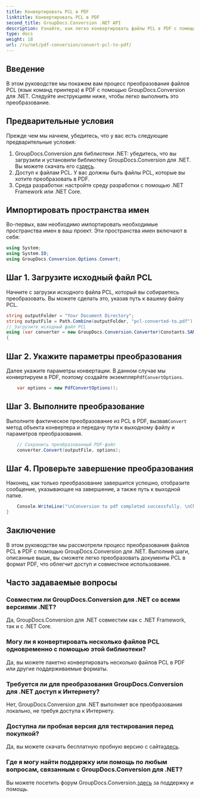 ```yaml
---
title: Конвертировать PCL в PDF
linktitle: Конвертировать PCL в PDF
second_title: GroupDocs.Conversion .NET API
description: Узнайте, как легко конвертировать файлы PCL в PDF с помощью GroupDocs.Conversion для .NET. Следуйте нашему пошаговому руководству.
type: docs
weight: 18
url: /ru/net/pdf-conversion/convert-pcl-to-pdf/
---
```

## Введение
В этом руководстве мы покажем вам процесс преобразования файлов PCL (язык команд принтера) в PDF с помощью GroupDocs.Conversion для .NET. Следуйте инструкциям ниже, чтобы легко выполнить это преобразование.
## Предварительные условия
Прежде чем мы начнем, убедитесь, что у вас есть следующие предварительные условия:
1. GroupDocs.Conversion для библиотеки .NET: убедитесь, что вы загрузили и установили библиотеку GroupDocs.Conversion для .NET. Вы можете скачать его с[здесь](https://releases.groupdocs.com/conversion/net/).
2. Доступ к файлам PCL. У вас должны быть файлы PCL, которые вы хотите преобразовать в PDF.
3. Среда разработки: настройте среду разработки с помощью .NET Framework или .NET Core.

## Импортировать пространства имен
Во-первых, вам необходимо импортировать необходимые пространства имен в ваш проект. Эти пространства имен включают в себя:
```csharp
using System;
using System.IO;
using GroupDocs.Conversion.Options.Convert;
```
## Шаг 1. Загрузите исходный файл PCL
Начните с загрузки исходного файла PCL, который вы собираетесь преобразовать. Вы можете сделать это, указав путь к вашему файлу PCL.
```csharp
string outputFolder = "Your Document Directory";
string outputFile = Path.Combine(outputFolder, "pcl-converted-to.pdf");
// Загрузите исходный файл PCL
using (var converter = new GroupDocs.Conversion.Converter(Constants.SAMPLE_PCL))
{
```
## Шаг 2. Укажите параметры преобразования
 Далее укажите параметры конвертации. В данном случае мы конвертируем в PDF, поэтому создайте экземпляр`PdfConvertOptions`.
```csharp
	var options = new PdfConvertOptions();
```
## Шаг 3. Выполните преобразование
 Выполните фактическое преобразование из PCL в PDF, вызвав`Convert` метод объекта конвертера и передачу пути к выходному файлу и параметров преобразования.
```csharp
	// Сохранить преобразованный PDF-файл
	converter.Convert(outputFile, options);
```
## Шаг 4. Проверьте завершение преобразования
Наконец, как только преобразование завершится успешно, отобразите сообщение, указывающее на завершение, а также путь к выходной папке.
```csharp
	Console.WriteLine("\nConversion to pdf completed successfully. \nCheck output in {0}", outputFolder);
}
```

## Заключение
В этом руководстве мы рассмотрели процесс преобразования файлов PCL в PDF с помощью GroupDocs.Conversion для .NET. Выполнив шаги, описанные выше, вы сможете легко преобразовать документы PCL в формат PDF, что облегчит доступ и совместное использование.
## Часто задаваемые вопросы
### Совместим ли GroupDocs.Conversion для .NET со всеми версиями .NET?
Да, GroupDocs.Conversion для .NET совместим как с .NET Framework, так и с .NET Core.
### Могу ли я конвертировать несколько файлов PCL одновременно с помощью этой библиотеки?
Да, вы можете пакетно конвертировать несколько файлов PCL в PDF или другие поддерживаемые форматы.
### Требуется ли для преобразования GroupDocs.Conversion для .NET доступ к Интернету?
Нет, GroupDocs.Conversion для .NET выполняет все преобразования локально, не требуя доступа к Интернету.
### Доступна ли пробная версия для тестирования перед покупкой?
 Да, вы можете скачать бесплатную пробную версию с сайта[здесь](https://releases.groupdocs.com/).
### Где я могу найти поддержку или помощь по любым вопросам, связанным с GroupDocs.Conversion для .NET?
 Вы можете посетить форум GroupDocs.Conversion.[здесь](https://forum.groupdocs.com/c/conversion/11) за поддержку и помощь.